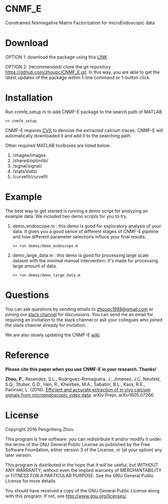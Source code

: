 # CNMF_E
Constrained Nonnegative Matrix Factorization for microEndoscopic data 



Download
=======
OPTION 1: download the package using this [LINK](https://github.com/zhoupc/CNMF_E/archive/master.zip)

OPTION 2: (recommended) clone the git repository <https://github.com/zhoupc/CNMF_E.git>. In this way, you are able to get the latest updates of the package within 1-line command or 1-button click. 

Installation
=======
Run cnmfe_setup.m to add CNMF-E package to the search path of MATLAB

`>> cnmfe_setup`

CNMF-E requires [CVX](http://cvxr.com/cvx/) to denoise the extracted calcium traces. CNMF-E will automatically downloaded it and add it to the searching path. 

Other required MATLAB toolboxes are listed below. 

1. /images/images
2. /shared/optimlib/
3. /signal/signal/
4. /stats/stats/
5. /curvefit/curvefit


Example
=======
The best way to get started is running a demo script for analyzing an example data. We included two demo scripts for you to try. 

1. demo_endoscope.m : this demo is good for exploratory analysis of your data. It gives you a good sence of different stages of CNMF-E pipeline and how different parameter selections influce your final results. 

	`>> run demos/demo_endoscope.m ` 

2. demo_large_data.m : this demo is good for processing large scale dataset with the minimal manual intervention. It's made for processing large amount of data. 

	`>> run demos/demo_large_data.m`
	
Questions
=======
You can ask questions by sending emails to zhoupc1988@gmail.com or joining our [slack channel](https://beat-ica.slack.com) for discussions. You can send me an email for requiring an invitation to the slack channel or ask your collegues who joined the slack channel already for invitation. 

We are also slowly updating the CNMF-E [wiki](https://github.com/zhoupc/CNMF_E/wiki). 

Reference
=======
**Please cite this paper when you use CNMF-E in your research. Thanks!**

**Zhou, P.**, Resendez, S.L., Rodriguez-Romaguera, J., Jimenez, J.C, Neufeld, S.Q., Stuber, G.D., Hen, R., Kheirbek, M.A., Sabatini, B.L., Kass, R.E., Paninski, L. (2016). [Efficient and accurate extraction of in vivo calcium signals from microendoscopic video data](https://arxiv.org/abs/1605.07266). arXiv Prepr, arXiv1605.07266.

License
=======

Copyright 2016 Pengcheng Zhou

This program is free software: you can redistribute it and/or modify
it under the terms of the GNU General Public License as published by
the Free Software Foundation, either version 3 of the License, or
(at your option) any later version.

This program is distributed in the hope that it will be useful,
but WITHOUT ANY WARRANTY; without even the implied warranty of
MERCHANTABILITY or FITNESS FOR A PARTICULAR PURPOSE.  See the
GNU General Public License for more details.

You should have received a copy of the GNU General Public License
along with this program.  If not, see <http://www.gnu.org/licenses/>.
